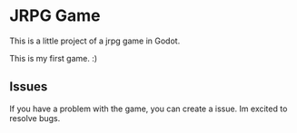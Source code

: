 # JRPG Game

This is a little project of a jrpg game in Godot.

This is my first game. :)

## Issues

If you have a problem with the game, you can create a issue. Im excited to resolve bugs.
